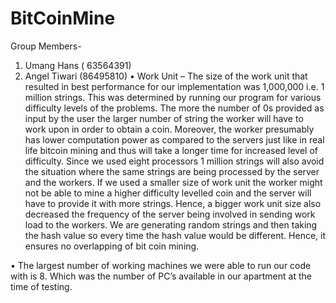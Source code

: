 # BitCoinMine
Group Members-
1. Umang Hans ( 63564391)
2. Angel Tiwari (86495810)
• Work Unit –
The size of the work unit that resulted in best performance for our
implementation was 1,000,000 i.e. 1 million strings. This was
determined by running our program for various difficulty levels of
the problems. The more the number of 0s provided as input by the
user the larger number of string the worker will have to work upon
in order to obtain a coin.
Moreover, the worker presumably has lower computation power as
compared to the servers just like in real life bitcoin mining and thus
will take a longer time for increased level of difficulty. Since we
used eight processors 1 million strings will also avoid the situation
where the same strings are being processed by the server and the
workers.
If we used a smaller size of work unit the worker might not be able
to mine a higher difficulty levelled coin and the server will have to
provide it with more strings. Hence, a bigger work unit size also
decreased the frequency of the server being involved in sending
work load to the workers.
We are generating random strings and then taking the hash value
so every time the hash value would be different. Hence, it ensures
no overlapping of bit coin mining.

• The largest number of working machines we were able to run
our code with is 8. Which was the number of PC’s available in
our apartment at the time of testing.
